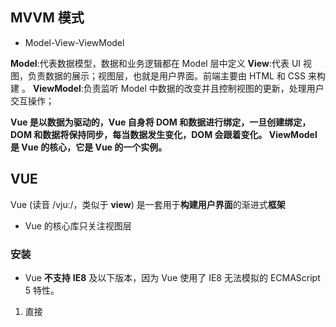 ## MVVM 模式

- Model-View-ViewModel

**Model**:代表数据模型，数据和业务逻辑都在 Model 层中定义
**View**:代表 UI 视图，负责数据的展示；视图层，也就是用户界面。前端主要由 HTML 和 CSS 来构建 。
**ViewModel**:负责监听 Model 中数据的改变并且控制视图的更新，处理用户交互操作；

**Vue 是以数据为驱动的，Vue 自身将 DOM 和数据进行绑定，一旦创建绑定，DOM 和数据将保持同步，每当数据发生变化，DOM 会跟着变化。 ViewModel 是 Vue 的核心，它是 Vue 的一个实例。**

## VUE

Vue (读音 /vjuː/，类似于 **view**) 是一套用于**构建用户界面**的渐进式**框架**

- Vue 的核心库只关注视图层

### 安装

- Vue **不支持** **IE8** 及以下版本，因为 Vue 使用了 IE8 无法模拟的 ECMAScript 5 特性。

1. 直接<script>引入
2. CLI（命令行工具）
3. vue ui

```html
开发版
<script src="https://cdn.jsdelivr.net/npm/vue/dist/vue.js"></script>
发行版
<script src="https://cdn.jsdelivr.net/npm/vue@2.6.12"></script>
```

。。。

### 基本指令

- v-text 和 v-html 及插值表达式的区别

- v-bind

  - 用来绑定属性
  - 可以简写
  - v-bind中可以写表达式

  ~~~html
  <input type="button" value="按钮" v-bind:title="表达式">
  <input type="button" value="按钮" :title="表达式">
  ~~~

- v-on

  - 绑定事件

  - ~~~html
        <!-- 不可以 -->
        <button v-on:click="alert('v-on')">点我</button>
        <!-- 可以 -->
        <button @click="show">点我</button>
        <button @mousemove="show">点我</button>
    ~~~


- 事件修饰符

  - 事件冒泡（stop）：阻止从里到外事件传递

    ~~~html
      <div id="app">
        <div class="container" @click="clickContainer">
          <div class="inner" @click.stop="clickInner">横幅</div>
        </div>
      </div>
    ~~~

  - 阻止默认事件（prevent）

  - ~~~html
    <a href="www.baidu.com" @click.prevent.stop="clickHref">百度(阻止跳转并阻止冒泡)</a>
    ~~~

  - capture:从外到里捕获事件，stop会失效

  - ~~~html
        <div class="container" @click.capture="clickContainer">
    ~~~

  - self：只响应自身事件，（加到外层元素上可以批量阻止冒泡）

  - once：只响应一次

- v-model:双向数据绑定，一般用于表单。
  ~~~html
  <div id="app">
    <h4>{{ msg }}</h4>
    <input type="text" :value="msg">
    <!-- v-bind只能单向数据绑定 -->
    <input type="text" v-model="msg">
    <!-- 使用v-model可以实现表单元素和model中数据双向绑定 -->
    <!-- v-model只能用于表单元素中 -->
    <!-- （input:radio text address email...） select checkbox textarea -->

  </div>

  <script>
    //创建Vue实例,得到 ViewModel
    var vm = new Vue({
      el: '#app',
      data: {
        msg: '乘风破浪'
      },
      methods: {}
    });
  </script>
  ~~~

